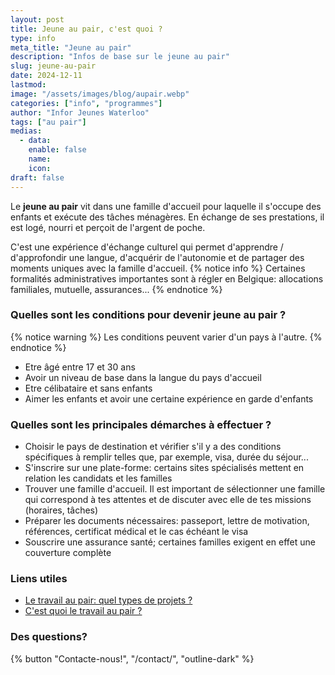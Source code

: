 ```yaml
---
layout: post
title: Jeune au pair, c'est quoi ?
type: info
meta_title: "Jeune au pair"
description: "Infos de base sur le jeune au pair"
slug: jeune-au-pair
date: 2024-12-11
lastmod: 
image: "/assets/images/blog/aupair.webp"
categories: ["info", "programmes"]
author: "Infor Jeunes Waterloo"
tags: ["au pair"]
medias:
  - data: 
    enable: false
    name: 
    icon: 
draft: false
---
```

Le **jeune au pair** vit dans une famille d'accueil pour laquelle il s'occupe des enfants et exécute des tâches ménagères. En échange de ses prestations, il est logé, nourri et perçoit de l'argent de poche.

C'est une expérience d'échange culturel qui permet d'apprendre / d'approfondir une langue, d'acquérir de l'autonomie et de partager des moments uniques avec la famille d'accueil.
{% notice info %}
Certaines formalités administratives importantes sont à régler en Belgique: allocations familiales, mutuelle, assurances...
{% endnotice %}

### Quelles sont les conditions pour devenir jeune au pair ?

{% notice warning %}
Les conditions peuvent varier d'un pays à l'autre.
{% endnotice %}

- Etre âgé entre 17 et 30 ans
- Avoir un niveau de base dans la langue du pays d'accueil
- Etre célibataire et sans enfants
- Aimer les enfants et avoir une certaine expérience en garde d'enfants

### Quelles sont les principales démarches à effectuer ?

- Choisir le pays de destination et vérifier s'il y a des conditions spécifiques à remplir telles que, par exemple, visa, durée du séjour...
- S'inscrire sur une plate-forme: certains sites spécialisés mettent en relation les candidats et les familles
- Trouver une famille d'accueil.  Il est important de sélectionner une famille qui correspond à tes attentes et de discuter avec elle de tes missions (horaires, tâches)
- Préparer les documents nécessaires: passeport, lettre de motivation, références, certificat médical et le cas échéant le visa
- Souscrire une assurance santé; certaines familles exigent en effet une couverture complète

### Liens utiles

- [Le travail au pair: quel types de projets ?](https://mobilitedesjeunes.be/index.php/partir-a-l-etranger/le-travail-au-pair/quels-types-de-projets)
- [C'est quoi le travail au pair ?](https://mobilitedesjeunes.be/index.php/partir-a-l-etranger/le-travail-au-pair/c-est-quoi-le-travail-au-pair)

### Des questions?

{% button "Contacte-nous!", "/contact/", "outline-dark" %}

